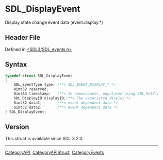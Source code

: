 # SDL_DisplayEvent

Display state change event data (event.display.*)

## Header File

Defined in [<SDL3/SDL_events.h>](https://github.com/libsdl-org/SDL/blob/main/include/SDL3/SDL_events.h)

## Syntax

```c
typedef struct SDL_DisplayEvent
{
    SDL_EventType type; /**< SDL_EVENT_DISPLAY_* */
    Uint32 reserved;
    Uint64 timestamp;   /**< In nanoseconds, populated using SDL_GetTicksNS() */
    SDL_DisplayID displayID;/**< The associated display */
    Sint32 data1;       /**< event dependent data */
    Sint32 data2;       /**< event dependent data */
} SDL_DisplayEvent;
```

## Version

This struct is available since SDL 3.2.0.

----
[CategoryAPI](CategoryAPI), [CategoryAPIStruct](CategoryAPIStruct), [CategoryEvents](CategoryEvents)

